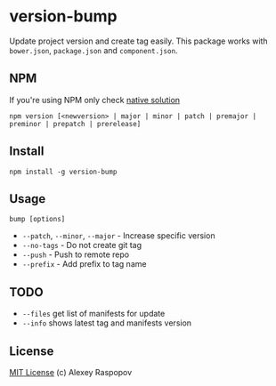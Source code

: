 # version-bump

Update project version and create tag easily. This package works with `bower.json`, `package.json` and `component.json`.

## NPM

If you're using NPM only check [native solution](https://docs.npmjs.com/cli/version)

	npm version [<newversion> | major | minor | patch | premajor | preminor | prepatch | prerelease]

## Install

	npm install -g version-bump

## Usage

	bump [options]

 * `--patch`, `--minor`, `--major` - Increase specific version
 * `--no-tags` - Do not create git tag
 * `--push` - Push to remote repo
 * `--prefix` - Add prefix to tag name

## TODO

 * `--files` get list of manifests for update
 * `--info` shows latest tag and manifests version

## License

[MIT License](http://en.wikipedia.org/wiki/MIT_License) (c) Alexey Raspopov
